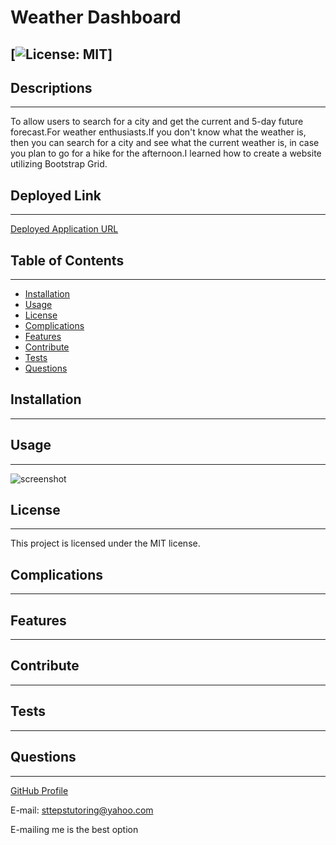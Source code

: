 
# Weather Dashboard
[![License: MIT](https://img.shields.io/badge/License-MIT-Red.svg)]
---
## Descriptions
---
To allow users to search for a city and get the current and 5-day future forecast.For weather enthusiasts.If you don't know what the weather is, then you can search for a city and see what the current weather is, in case you plan to go for a hike for the afternoon.I learned how to create a website utilizing Bootstrap Grid.
## Deployed Link
---
[Deployed Application URL](https://cmcunningham27.github.io/weather-dashboard)
## Table of Contents
---
- [Installation](#installation)
- [Usage](#usage)
- [License](#license)
- [Complications](#complications)
- [Features](#features)
- [Contribute](#contribute)
- [Tests](#tests)
- [Questions](#questions)
## Installation
---

## Usage
---
![screenshot]()

## License
---
This project is licensed under the MIT license.

## Complications
---

## Features
---

## Contribute
---

## Tests
---

## Questions
---
[GitHub Profile](https://github.com/cmcunningham27)

E-mail: sttepstutoring@yahoo.com

E-mailing me is the best option
